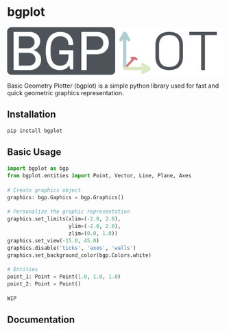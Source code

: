 # bgplot

![alt text](/bgplot/assets/bgplot_logo.png)

Basic Geometry Plotter (bgplot) is a simple python library used for fast and quick geometric graphics representation.

## Installation
```
pip install bgplot
```

## Basic Usage
```python
import bgplot as bgp
from bgplot.entities import Point, Vector, Line, Plane, Axes

# Create graphics object
graphics: bgp.Gaphics = bgp.Graphics()

# Personalize the graphic representation
graphics.set_limits(xlim=(-2.0, 2.0),
                    ylim=(-2.0, 2.0),
                    zlim=(0.0, 1.0))
graphics.set_view(-15.0, 45.0)
graphics.disable('ticks', 'axes', 'walls')
graphics.set_background_color(bgp.Colors.white)

# Entities
point_1: Point = Point(1.0, 1.0, 1.0)
point_2: Point = Point()

WIP
```

## Documentation
